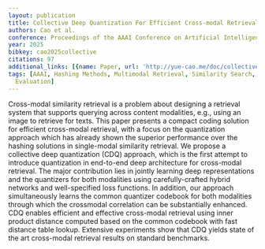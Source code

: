 ```yaml
---
layout: publication
title: Collective Deep Quantization For Efficient Cross-modal Retrieval
authors: Cao et al.
conference: Proceedings of the AAAI Conference on Artificial Intelligence
year: 2025
bibkey: cao2025collective
citations: 97
additional_links: [{name: Paper, url: 'http://yue-cao.me/doc/collective-deep-quantization-aaai17.pdf'}]
tags: [AAAI, Hashing Methods, Multimodal Retrieval, Similarity Search, Quantization,
  Evaluation]
---
```

Cross-modal similarity retrieval is a problem about designing a retrieval system that supports querying across
content modalities, e.g., using an image to retrieve for
texts. This paper presents a compact coding solution for
efficient cross-modal retrieval, with a focus on the quantization approach which has already shown the superior
performance over the hashing solutions in single-modal
similarity retrieval. We propose a collective deep quantization (CDQ) approach, which is the first attempt to
introduce quantization in end-to-end deep architecture
for cross-modal retrieval. The major contribution lies in
jointly learning deep representations and the quantizers
for both modalities using carefully-crafted hybrid networks and well-specified loss functions. In addition, our
approach simultaneously learns the common quantizer
codebook for both modalities through which the crossmodal correlation can be substantially enhanced. CDQ
enables efficient and effective cross-modal retrieval using inner product distance computed based on the common codebook with fast distance table lookup. Extensive experiments show that CDQ yields state of the art
cross-modal retrieval results on standard benchmarks.